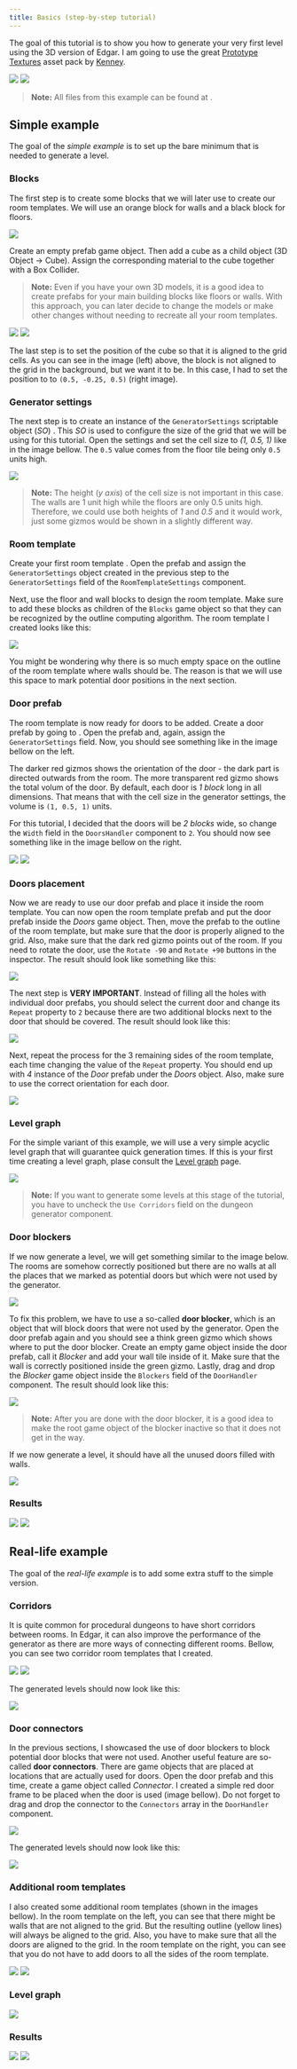 ```yaml
---
title: Basics (step-by-step tutorial)
---
```


The goal of this tutorial is to show you how to generate your very first level using the 3D version of Edgar. I am going to use the great [Prototype Textures](https://www.kenney.nl/assets/prototype-textures) asset pack by [Kenney](https://twitter.com/KenneyNL).

<Gallery cols={2} fixedHeight>
    <Image src="3d/examples/basics/result_3.png" caption="Example result" />
    <Image src="3d/examples/basics/result_reallife_3.png" caption="Example result" />
</Gallery>

> **Note:** All files from this example can be found at <Path path="3de:Basics" />.

## Simple example

The goal of the *simple example* is to set up the bare minimum that is needed to generate a level.

### Blocks

The first step is to create some blocks that we will later use to create our room templates. We will use an orange block for walls and a black block for floors.

<Image src="3d/examples/basics/blocks.png" caption="Basic blocks: floor (left), wall (middle), how they will interact when used together (right)" />

Create an empty prefab game object. Then add a cube as a child object (3D Object → Cube). Assign the corresponding material to the cube together with a Box Collider.

> **Note:** Even if you have your own 3D models, it is a good idea to create prefabs for your main building blocks like floors or walls. With this approach, you can later decide to change the models or make other changes without needing to recreate all your room templates.

<Gallery cols={2} fixedHeight>
    <Image src="3d/examples/basics/floor_not_aligned.png" caption="Floor block (not aligned)" />
    <Image src="3d/examples/basics/floor_aligned.png" caption="Floor block (aligned)" />
</Gallery>

The last step is to set the position of the cube so that it is aligned to the grid cells. As you can see in the image (left) above, the block is not aligned to the grid in the background, but we want it to be. In this case, I had to set the position to to `(0.5, -0.25, 0.5)` (right image). 

### Generator settings

The next step is to create an instance of the `GeneratorSettings` scriptable object (*SO*) <Path path="3d:Generator settings" par />. This *SO* is used to configure the size of the grid that we will be using for this tutorial. Open the settings and set the cell size to *(1, 0.5, 1)* like in the image bellow. The `0.5` value comes from the floor tile being only `0.5` units high.

<Image src="3d/examples/basics/generator_settings.png" caption="Generator settings for this tutorial" />

> **Note:** The height (*y axis*) of the cell size is not important in this case. The walls are 1 unit high while the floors are only 0.5 units high. Therefore, we could use both heights of *1* and *0.5* and it would work, just some gizmos would be shown in a slightly different way.

### Room template

Create your first room template <Path path="3d:Dungeon room template" par />. Open the prefab and assign the `GeneratorSettings` object created in the previous step to the `GeneratorSettings` field of the `RoomTemplateSettings` component.

Next, use the floor and wall blocks to design the room template. Make sure to add these blocks as children of the `Blocks` game object so that they can be recognized by the outline computing algorithm. The room template I created looks like this:

<Image src="3d/examples/basics/room_1_no_doors.png" caption="Basic room template without doors" />

You might be wondering why there is so much empty space on the outline of the room template where walls should be. The reason is that we will use this space to mark potential door positions in the next section.

### Door prefab

The room template is now ready for doors to be added. Create a door prefab by going to <Path path="3d:Door" />. Open the prefab and, again, assign the `GeneratorSettings` field. Now, you should see something like in the image bellow on the left.

The darker red gizmos shows the orientation of the door - the dark part is directed outwards from the room. The more transparent red gizmo shows the total volum of the door. By default, each door is *1 block* long in all dimensions. That means that with the cell size in the generator settings, the volume is `(1, 0.5, 1)` units. 

For this tutorial, I decided that the doors will be *2 blocks* wide, so change the `Width` field in the `DoorsHandler` component to `2`. You should now see something like in the image bellow on the right.

<Gallery cols={2} fixedHeight>
    <Image src="3d/examples/basics/empty_door_1_wide.png" caption="1 block wide door" />
    <Image src="3d/examples/basics/empty_door_2_wide.png" caption="2 blocks wide door" />
</Gallery>

### Doors placement

Now we are ready to use our door prefab and place it inside the room template. You can now open the room template prefab and put the door prefab inside the *Doors* game object. Then, move the prefab to the outline of the room template, but make sure that the door is properly aligned to the grid. Also, make sure that the dark red gizmo points out of the room. If you need to rotate the door, use the `Rotate -90` and `Rotate +90` buttons in the inspector. The result should look like something like this:

<Image src="3d/examples/basics/room_1_single_door.png" caption="Basic room template with a single door" />

The next step is **VERY IMPORTANT**. Instead of filling all the holes with individual door prefabs, you should select the current door and change its `Repeat` property to `2` because there are two additional blocks next to the door that should be covered. The result should look like this:

<Image src="3d/examples/basics/room_1_single_door_repeat.png" caption="Basic room template with a single door, using the Repeat property to expand the door by 2 blocks" />

Next, repeat the process for the 3 remaining sides of the room template, each time changing the value of the `Repeat` property. You should end up with *4* instance of the *Door* prefab under the *Doors* object. Also, make sure to use the correct orientation for each door.

<Image src="3d/examples/basics/room_1.png" caption="Basic room template with 4 door prefabs added to it, each expanded with the Repeat property" />

### Level graph

For the simple variant of this example, we will use a very simple acyclic level graph that will guarantee quick generation times. If this is your first time creating a level graph, plase consult the [Level graph](../basics/level-graphs.md) page.

<Image src="3d/examples/basics/simple_level_graph.png" caption="Simple level graph" />

> **Note:** If you want to generate some levels at this stage of the tutorial, you have to uncheck the `Use Corridors` field on the dungeon generator component.

### Door blockers

If we now generate a level, we will get something similar to the image below. The rooms are somehow correctly positioned but there are no walls at all the places that we marked as potential doors but which were not used by the generator.

<Image src="3d/examples/basics/result_no_blockers.png" caption="Generated level without door blockers" />

To fix this problem, we have to use a so-called **door blocker**, which is an object that will block doors that were not used by the generator. Open the door prefab again and you should see a think green gizmo which shows where to put the door blocker. Create an empty game object inside the door prefab, call it *Blocker* and add your wall tile inside of it. Make sure that the wall is correctly positioned inside the green gizmo. Lastly, drag and drop the *Blocker* game object inside the `Blockers` field of the `DoorHandler` component. The result should look like this:

<Image src="3d/examples/basics/door_blocker.png" caption="Door prefab with a blocker" />

> **Note:** After you are done with the door blocker, it is a good idea to make the root game object of the blocker inactive so that it does not get in the way. 

If we now generate a level, it should have all the unused doors filled with walls.

<Image src="3d/examples/basics/result_only_blockers.png" caption="Generated level with door blockers" />

### Results

<Gallery cols={2} fixedHeight>
    <Image src="3d/examples/basics/result_1.png" caption="Example result" />
    <Image src="3d/examples/basics/result_2.png" caption="Example result" />
</Gallery>

## Real-life example

The goal of the *real-life example* is to add some extra stuff to the simple version.

### Corridors

It is quite common for procedural dungeons to have short corridors between rooms. In Edgar, it can also improve the performance of the generator as there are more ways of connecting different rooms. Bellow, you can see two corridor room templates that I created.

<Gallery cols={2} fixedHeight>
    <Image src="3d/examples/basics/corridor_1.png" caption="Shorter corridor" />
    <Image src="3d/examples/basics/corridor_2.png" caption="Longer corridor" />
</Gallery>

The generated levels should now look like this:

<Image src="3d/examples/basics/result_corridors.png" caption="Generated level with corridors" />

### Door connectors

In the previous sections, I showcased the use of door blockers to block potential door blocks that were not used. Another useful feature are so-called **door connectors**. There are game objects that are placed at locations that are actually used for doors. Open the door prefab and this time, create a game object called *Connector*. I created a simple red door frame to be placed when the door is used (image bellow). Do not forget to drag and drop the connector to the `Connectors` array in the `DoorHandler` component.

<Image src="3d/examples/basics/door_connector.png" caption="Door prefab with a blocker and a connector" />

The generated levels should now look like this:

<Image src="3d/examples/basics/result_blockers_and_connectors.png" caption="Generated level with corridors, blockers and connectors" />

### Additional room templates

I also created some additional room templates (shown in the images bellow). In the room template on the left, you can see that there might be walls that are not aligned to the grid. But the resulting outline (yellow lines) will always be aligned to the grid. Also, you have to make sure that all the doors are aligned to the grid. In the room template on the right, you can see that you do not have to add doors to all the sides of the room template.

<Gallery cols={2} fixedHeight>
    <Image src="3d/examples/basics/room_2.png" caption="Additional room template" />
    <Image src="3d/examples/basics/room_3.png" caption="Additional room template" />
</Gallery>

### Level graph

<Image src="3d/examples/basics/level_graph.png" caption="Level graph with more rooms" />

### Results

<Image src="3d/examples/basics/result_reallife_1.png" caption="Example result" />
<Image src="3d/examples/basics/result_reallife_2.png" caption="Example result" />
